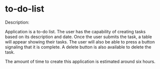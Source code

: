 # to-do-list

Description:

Application is a to-do list. The user has the capability of creating tasks based on its description and date. Once the user submits 
the task, a table will appear showing their tasks. The user will also be able to press a button signaling that it is complete.
A delete button is also available to delete the task. 

The amount of time to create this application is estimated around six hours. 